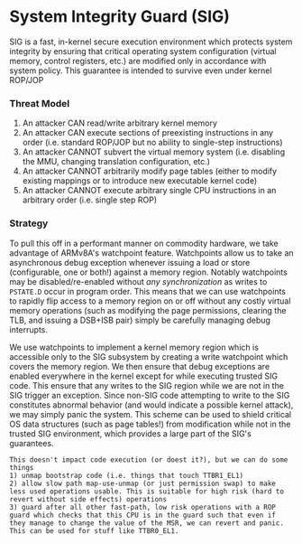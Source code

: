 # System Integrity Guard (SIG)
SIG is a fast, in-kernel secure execution environment which protects system integrity by ensuring that critical operating system configuration (virtual memory, control registers, etc.) are modified only in accordance with system policy. This guarantee is intended to survive even under kernel ROP/JOP

### Threat Model
1. An attacker CAN read/write arbitrary kernel memory
2. An attacker CAN execute sections of preexisting instructions in any order (i.e. standard ROP/JOP but no ability to single-step instructions)
3. An attacker CANNOT subvert the virtual memory system (i.e. disabling the MMU, changing translation configuration, etc.)
4. An attacker CANNOT arbitrarily modify page tables (either to modify existing mappings or to introduce new executable kernel code)
5. An attacker CANNOT execute arbitrary single CPU instructions in an arbitrary order (i.e. single step ROP)

### Strategy
To pull this off in a performant manner on commodity hardware, we take advantage of ARMv8A's watchpoint feature. Watchpoints allow us to take an asynchronous debug exception whenever issuing a load or store (configurable, one or both!) against a memory region. Notably watchpoints may be disabled/re-enabled without *any synchronization* as writes to `PSTATE.D` occur in program order. This means that we can use watchpoints to rapidly flip access to a memory region on or off without any costly virtual memory operations (such as modifying the page permissions, clearing the TLB, and issuing a DSB+ISB pair) simply be carefully managing debug interrupts.

We use watchpoints to implement a kernel memory region which is accessible only to the SIG subsystem by creating a write watchpoint which covers the memory region. We then ensure that debug exceptions are enabled everywhere in the kernel except for while executing trusted SIG code. This ensure that any writes to the SIG region while we are not in the SIG trigger an exception. Since non-SIG code attempting to write to the SIG constitutes abnormal behavior (and would indicate a possible kernel attack), we may simply panic the system. This scheme can be used to shield critical OS data structures (such as page tables!) from modification while not in the trusted SIG environment, which provides a large part of the SIG's guarantees.

```
This doesn't impact code execution (or doest it?), but we can do some things
1) unmap bootstrap code (i.e. things that touch TTBR1_EL1)
2) allow slow path map-use-unmap (or just permission swap) to make less used operations usable. This is suitable for high risk (hard to revert without side effects) operations
3) guard after all other fast-path, low risk operations with a ROP guard which checks that this CPU is in the guard such that even if they manage to change the value of the MSR, we can revert and panic. This can be used for stuff like TTBR0_EL1.
``` 
